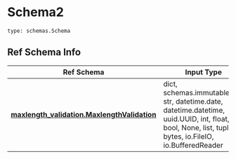 # Schema2
```
type: schemas.Schema
```

## Ref Schema Info
Ref Schema | Input Type | Output Type
---------- | ---------- | -----------
[**maxlength_validation.MaxlengthValidation**](../../../../../../../../../components/schema/maxlength_validation.md) | dict, schemas.immutabledict, str, datetime.date, datetime.datetime, uuid.UUID, int, float, bool, None, list, tuple, bytes, io.FileIO, io.BufferedReader | schemas.immutabledict, str, float, int, bool, None, tuple, bytes, io.FileIO
